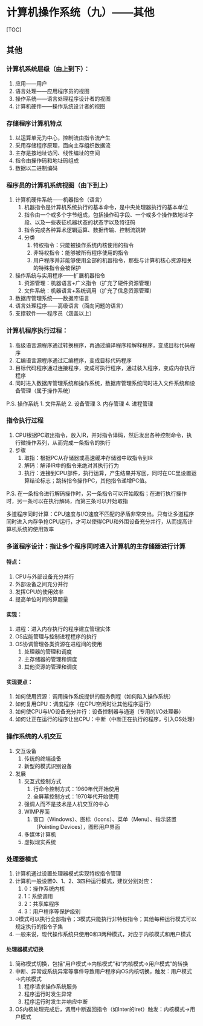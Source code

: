 # 计算机操作系统（九）——其他

\[TOC\]

## 其他

### 计算机系统层级（由上到下）：

1. 应用——用户
2. 语言处理——应用程序员的视图
3. 操作系统——语言处理程序设计者的视图
4. 计算机硬件——操作系统设计者的视图

### 存储程序计算机特点

1. 以运算单元为中心，控制流由指令流产生
2. 采用存储程序原理，面向主存组织数据流
3. 主存是按地址访问、线性编址的空间
4. 指令由操作码和地址码组成
5. 数据以二进制编码

### 程序员的计算机系统视图（由下到上）

1. 计算机硬件系统——机器指令（语言）
   1. 机器指令是计算机系统执行的基本命令，是中央处理器执行的基本单位
   2. 指令由一个或多个字节组成，包括操作码字段、一个或多个操作数地址字段、以及一些表征机器状态的状态字以及特征码
   3. 指令完成各种算术逻辑运算、数据传输、控制流跳转
   4. 分类
      1. 特权指令：只能被操作系统内核使用的指令
      2. 非特权指令：能够被所有程序使用的指令
      3. 用户程序并非能够使用全部的机器指令，那些与计算机核心资源相关的特殊指令会被保护
2. 操作系统与实用程序——扩展机器指令
   1. 资源管理：机器语言+广义指令（扩充了硬件资源管理）
   2. 文件系统：机器语言+系统调用（扩充了信息资源管理）
3. 数据库管理系统——数据库语言
4. 语言处理程序——高级语言（面向问题的语言）
5. 支撑软件——程序员（涵盖以上）

### 计算机程序执行过程：

1. 高级语言源程序通过转换程序，再通过编译程序和解释程序，变成目标代码程序
2. 汇编语言源程序通过汇编程序，变成目标代码程序
3. 目标代码程序通过连接程序，变成可执行程序，通过装入程序，变成内存执行程序
4. 同时进入数据库管理系统和操作系统，数据库管理系统同时进入文件系统和设备管理（属于操作系统）

P.S. 操作系统 1. 文件系统 2. 设备管理 3. 内存管理 4. 进程管理

### 指令执行过程

1. CPU根据PC取出指令，放入IR，并对指令译码，然后发出各种控制命令，执行微操作系列，从而完成一条指令的执行
2. 步骤
   1. 取指：根据PC从存储器或高速缓冲存储器中取指令到IR
   2. 解码：解译IR中的指令来绝对其执行行为
   3. 执行：连接到CPU部件，执行运算，产生结果并写回，同时在CC里设置运算结论标志；跳转指令操作PC，其他指令递增PC值。

P.S. 在一条指令进行解码操作时，另一条指令可以开始取指；在进行执行操作时，另一条可以在执行解码，而第三条可以开始取指

多道程序同时计算：CPU速度与I/O速度不匹配的矛盾非常突出。只有让多道程序同时进入内存争抢CPU运行，才可以使得CPU和外围设备充分并行，从而提高计算机系统的使用效率

### 多道程序设计：指让多个程序同时进入计算机的主存储器进行计算

#### 特点：

1. CPU与外部设备充分并行
2. 外部设备之间充分并行
3. 发挥CPU的使用效率
4. 提高单位时间的算题量

#### 实现：

1. 进程：进入内存执行的程序建立管理实体
2. OS应能管理与控制进程程序的执行
3. OS协调管理各类资源在进程间的使用
   1. 处理器的管理和调度
   2. 主存储器的管理和调度
   3. 其他资源的管理和调度

#### 实现要点：

1. 如何使用资源：调用操作系统提供的服务例程（如何陷入操作系统）
2. 如何复用CPU：调度程序（在CPU空闲时让其他程序运行）
3. 如何使CPU与I/O设备充分并行：设备控制器与通道（专用的I/O处理器）
4. 如何让正在运行的程序让出CPU：中断（中断正在执行的程序，引入OS处理）

### 操作系统的人机交互

1. 交互设备
   1. 传统的终端设备
   2. 新型的模式识别设备
2. 发展
   1. 交互式控制方式
      1. 行命令控制方式：1960年代开始使用
      2. 全屏幕控制方式：1970年代开始使用
   2. 强调人而不是技术是人机交互的中心
   3. WIMP界面
      1. 窗口（Windows）、图标（Icons）、菜单（Menu）、指示装置（Pointing Devices），图形用户界面
   4. 多媒体计算机
   5. 虚拟现实系统

### 处理器模式

1. 计算机通过设置处理器模式实现特权指令管理
2. 计算机一般设置0、1、2、3四种运行模式，建议分别对应：
   1. 0：操作系统内核
   2. 1：系统调用
   3. 2：共享库程序
   4. 3：用户程序等保护级别
3. 0模式可以执行全部指令；3模式只能执行非特权指令；其他每种运行模式可以规定执行的指令子集
4. 一般来说，现代操作系统只使用0和3两种模式，对应于内核模式和用户模式

#### 处理器模式切换

1. 简称模式切换，包括“用户模式→内核模式”和“内核模式→用户模式”的转换
2. 中断、异常或系统异常等事件导致用户程序向OS内核切换，触发：用户模式→内核模式
   1. 程序请求操作系统服务
   2. 程序运行时发生异常
   3. 程序运行时发生并响应中断
3. OS内核处理完成后，调用中断返回指令（如Inter的iret）触发：内核模式→用户模式

